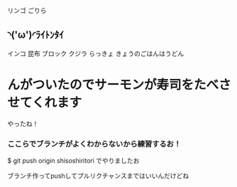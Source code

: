 リンゴ
ごりら
## ◝('ω')◜ﾗｲﾄﾝﾀｲ
インコ
昆布
ブロック
クジラ
らっきょ
きょうのごはんはうどん

# んがついたのでサーモンが寿司をたべさせてくれます

やったね！

### ここらでブランチがよくわからないから練習するお！
 $ git push origin shisoshiritori
でやりましたお

ブランチ作ってpushしてプルリクチャンスまではいいんだけどね